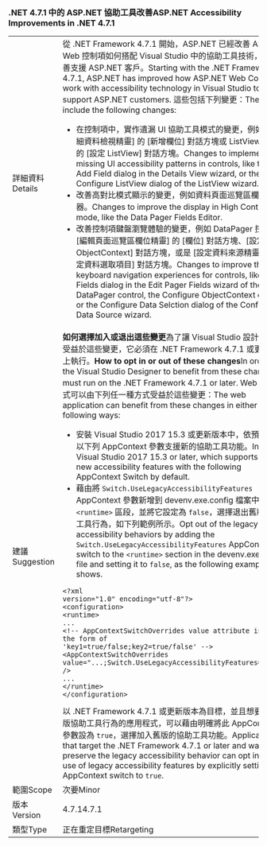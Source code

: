 ### <a name="aspnet-accessibility-improvements-in-net-471"></a><span data-ttu-id="e6882-101">.NET 4.7.1 中的 ASP.NET 協助工具改善</span><span class="sxs-lookup"><span data-stu-id="e6882-101">ASP.NET Accessibility Improvements in .NET 4.7.1</span></span>

|   |   |
|---|---|
|<span data-ttu-id="e6882-102">詳細資料</span><span class="sxs-lookup"><span data-stu-id="e6882-102">Details</span></span>|<span data-ttu-id="e6882-103">從 .NET Framework 4.7.1 開始，ASP.NET 已經改善 ASP.NET Web 控制項如何搭配 Visual Studio 中的協助工具技術，來更妥善支援 ASP.NET 客戶。</span><span class="sxs-lookup"><span data-stu-id="e6882-103">Starting with the .NET Framework 4.7.1, ASP.NET has improved how ASP.NET Web Controls work with accessibility technology in Visual Studio to better support ASP.NET customers.</span></span>  <span data-ttu-id="e6882-104">這些包括下列變更：</span><span class="sxs-lookup"><span data-stu-id="e6882-104">These include the following changes:</span></span><ul><li><span data-ttu-id="e6882-105">在控制項中，實作遺漏 UI 協助工具模式的變更，例如在 [詳細資料檢視精靈] 的 [新增欄位] 對話方塊或 ListView 精靈的 [設定 ListView] 對話方塊。</span><span class="sxs-lookup"><span data-stu-id="e6882-105">Changes to implement missing UI accessibility patterns in controls, like the Add Field dialog in the Details View wizard, or the Configure ListView dialog of the ListView wizard.</span></span></li><li><span data-ttu-id="e6882-106">改善高對比模式顯示的變更，例如資料頁面巡覽區欄位編輯器。</span><span class="sxs-lookup"><span data-stu-id="e6882-106">Changes to improve the display in High Contrast mode, like the Data Pager Fields Editor.</span></span></li><li><span data-ttu-id="e6882-107">改善控制項鍵盤瀏覽體驗的變更，例如 DataPager 控制項 [編輯頁面巡覽區欄位精靈] 的 [欄位] 對話方塊、[設定 ObjectContext] 對話方塊，或是 [設定資料來源精靈] 的 [設定資料選取項目] 對話方塊。</span><span class="sxs-lookup"><span data-stu-id="e6882-107">Changes to improve the keyboard navigation experiences for controls, like the Fields dialog in the Edit Pager Fields wizard of the DataPager control, the Configure ObjectContext dialog, or the Configure Data Selction dialog of the Configure Data Source wizard.</span></span></li></ul>|
|<span data-ttu-id="e6882-108">建議</span><span class="sxs-lookup"><span data-stu-id="e6882-108">Suggestion</span></span>|<span data-ttu-id="e6882-109"><strong>如何選擇加入或退出這些變更</strong>為了讓 Visual Studio 設計工具可受益於這些變更，它必須在 .NET Framework 4.7.1 或更新版本上執行。</span><span class="sxs-lookup"><span data-stu-id="e6882-109"><strong>How to opt in or out of these changes</strong>In order for the Visual Studio Designer to benefit from these changes, it must run on the .NET Framework 4.7.1 or later.</span></span> <span data-ttu-id="e6882-110">Web 應用程式可以由下列任一種方式受益於這些變更：</span><span class="sxs-lookup"><span data-stu-id="e6882-110">The web application can benefit from these changes in either of the following ways:</span></span><ul><li><span data-ttu-id="e6882-111">安裝 Visual Studio 2017 15.3 或更新版本中，依預設它會以下列 AppContext 參數支援新的協助工具功能。</span><span class="sxs-lookup"><span data-stu-id="e6882-111">Install Visual Studio 2017 15.3 or later, which supports the new accessibility features with the following AppContext Switch by default.</span></span></li><li><span data-ttu-id="e6882-112">藉由將 <code>Switch.UseLegacyAccessibilityFeatures</code> AppContext 參數新增到 devenv.exe.config 檔案中的 <code>&lt;runtime&gt;</code> 區段，並將它設定為 <code>false</code>，選擇退出舊版協助工具行為，如下列範例所示。</span><span class="sxs-lookup"><span data-stu-id="e6882-112">Opt out of the legacy accessibility behaviors by adding the <code>Switch.UseLegacyAccessibilityFeatures</code> AppContext switch to the <code>&lt;runtime&gt;</code> section in the devenv.exe.config file and setting it to <code>false</code>, as the following example shows.</span></span></li></ul><pre><code class="language-xml">&lt;?xml version=&quot;1.0&quot; encoding=&quot;utf-8&quot;?&gt;&#13;&#10;&lt;configuration&gt;&#13;&#10;&lt;runtime&gt;&#13;&#10;...&#13;&#10;&lt;!-- AppContextSwitchOverrides value attribute is in the form of &#39;key1=true/false;key2=true/false&#39;  --&gt;&#13;&#10;&lt;AppContextSwitchOverrides value=&quot;...;Switch.UseLegacyAccessibilityFeatures=false&quot; /&gt;&#13;&#10;...&#13;&#10;&lt;/runtime&gt;&#13;&#10;&lt;/configuration&gt;&#13;&#10;</code></pre><span data-ttu-id="e6882-113">以 .NET Framework 4.7.1 或更新版本為目標，並且想要保留舊版協助工具行為的應用程式，可以藉由明確將此 AppContext 參數設為 <code>true</code>，選擇加入舊版的協助工具功能。</span><span class="sxs-lookup"><span data-stu-id="e6882-113">Applications that target the .NET Framework 4.7.1 or later and want to preserve the legacy accessibility behavior can opt in to the use of legacy accessibility features by explicitly setting this AppContext switch to <code>true</code>.</span></span>|
|<span data-ttu-id="e6882-114">範圍</span><span class="sxs-lookup"><span data-stu-id="e6882-114">Scope</span></span>|<span data-ttu-id="e6882-115">次要</span><span class="sxs-lookup"><span data-stu-id="e6882-115">Minor</span></span>|
|<span data-ttu-id="e6882-116">版本</span><span class="sxs-lookup"><span data-stu-id="e6882-116">Version</span></span>|<span data-ttu-id="e6882-117">4.7.1</span><span class="sxs-lookup"><span data-stu-id="e6882-117">4.7.1</span></span>|
|<span data-ttu-id="e6882-118">類型</span><span class="sxs-lookup"><span data-stu-id="e6882-118">Type</span></span>|<span data-ttu-id="e6882-119">正在重定目標</span><span class="sxs-lookup"><span data-stu-id="e6882-119">Retargeting</span></span>|

